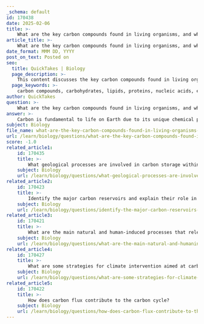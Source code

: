 ```yaml
---
_schema: default
id: 170438
date: 2025-02-06
title: >-
    What are the key carbon compounds found in living organisms, and why is carbon essential for life?
article_title: >-
    What are the key carbon compounds found in living organisms, and why is carbon essential for life?
date_format: MMM DD, YYYY
post_on_text: Posted on
seo:
  title: QuickTakes | Biology
  page_description: >-
    This content discusses the key carbon compounds found in living organisms and explains why carbon is essential for life, highlighting its unique chemical properties and roles in biological processes.
  page_keywords: >-
    carbon compounds, carbohydrates, lipids, proteins, nucleic acids, essential for life, versatility in bonding, organic compounds, nutrient cycling, biochemical processes
author: QuickTakes
question: >-
    What are the key carbon compounds found in living organisms, and why is carbon essential for life?
answer: >-
    Carbon is fundamental to life on Earth due to its unique chemical properties, which allow it to form a vast array of compounds essential for biological processes. The key carbon compounds found in living organisms include:\n\n1. **Carbohydrates**: These are organic compounds made up of carbon, hydrogen, and oxygen, typically in a ratio of 1:2:1. They serve as a primary energy source and structural components in cells. Examples include glucose (C₆H₁₂O₆) and starch.\n\n2. **Lipids**: These are hydrophobic molecules that include fats, oils, and phospholipids. They are crucial for energy storage, cellular structure (as components of cell membranes), and signaling. An example is stearic acid, which has a long chain of carbon atoms.\n\n3. **Proteins**: Composed of amino acids, proteins are essential for numerous biological functions, including catalyzing metabolic reactions (as enzymes), providing structural support, and facilitating communication within and between cells. Amino acids contain carbon, nitrogen, oxygen, and hydrogen.\n\n4. **Nucleic Acids**: DNA and RNA are polymers made up of nucleotide monomers, which contain carbon along with nitrogen, oxygen, and phosphorus. They are vital for storing and transmitting genetic information.\n\n### Why is Carbon Essential for Life?\n\n1. **Versatility in Bonding**: Carbon can form stable bonds with many elements, including itself, allowing for the creation of complex and diverse molecular structures. This versatility is crucial for the formation of the biomolecules that make up living organisms.\n\n2. **Formation of Large Molecules**: Carbon's ability to bond with four other atoms enables the formation of large and complex molecules, which are necessary for the intricate biochemical processes that sustain life.\n\n3. **Foundation of Organic Compounds**: Carbon is the backbone of all organic compounds, which are essential for the structure and function of cells. Without carbon, the complex chemistry required for life would not be possible.\n\n4. **Nutrient Cycling**: Carbon plays a critical role in nutrient cycling, which is essential for maintaining ecosystems and supporting life. It is involved in processes such as photosynthesis and respiration, where it is exchanged between living organisms and the environment.\n\nIn summary, carbon's unique properties and its ability to form a wide variety of compounds make it the cornerstone of life on Earth. Without carbon, the complex structures and processes that define living organisms could not exist.
subject: Biology
file_name: what-are-the-key-carbon-compounds-found-in-living-organisms-and-why-is-carbon-essential-for-life.md
url: /learn/biology/questions/what-are-the-key-carbon-compounds-found-in-living-organisms-and-why-is-carbon-essential-for-life
score: -1.0
related_article1:
    id: 170435
    title: >-
        What geological processes are involved in carbon storage within sediments?
    subject: Biology
    url: /learn/biology/questions/what-geological-processes-are-involved-in-carbon-storage-within-sediments
related_article2:
    id: 170423
    title: >-
        Identify the major carbon reservoirs and explain their role in the carbon cycle.
    subject: Biology
    url: /learn/biology/questions/identify-the-major-carbon-reservoirs-and-explain-their-role-in-the-carbon-cycle
related_article3:
    id: 170421
    title: >-
        What are the main natural and human-induced processes that release carbon into the atmosphere?
    subject: Biology
    url: /learn/biology/questions/what-are-the-main-natural-and-humaninduced-processes-that-release-carbon-into-the-atmosphere
related_article4:
    id: 170427
    title: >-
        What are some strategies for climate intervention aimed at carbon storage, and what challenges do they face?
    subject: Biology
    url: /learn/biology/questions/what-are-some-strategies-for-climate-intervention-aimed-at-carbon-storage-and-what-challenges-do-they-face
related_article5:
    id: 170422
    title: >-
        How does carbon flux contribute to the carbon cycle?
    subject: Biology
    url: /learn/biology/questions/how-does-carbon-flux-contribute-to-the-carbon-cycle
---
```


&nbsp;